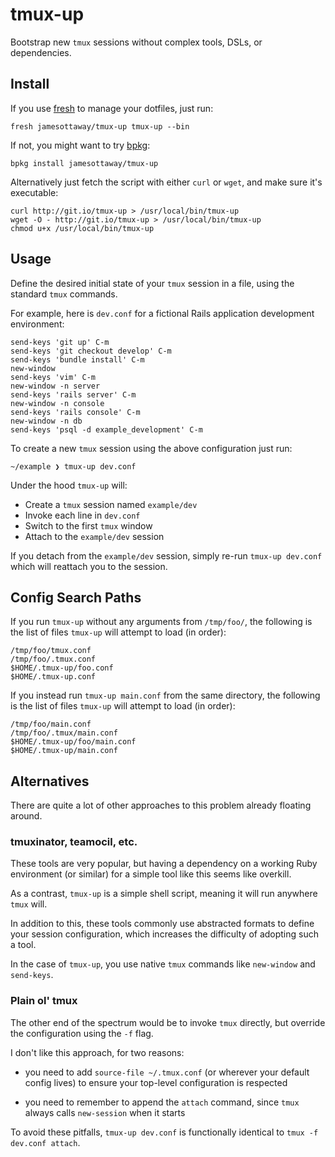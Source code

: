 # tmux-up

Bootstrap new `tmux` sessions without complex tools, DSLs, or dependencies.

## Install

If you use [fresh](http://freshshell.com/) to manage your dotfiles, just run:

```
fresh jamesottaway/tmux-up tmux-up --bin
```

If not, you might want to try [bpkg](http://www.bpkg.io/):

```
bpkg install jamesottaway/tmux-up
```

Alternatively just fetch the script with either `curl` or `wget`, and make sure it's executable:

```
curl http://git.io/tmux-up > /usr/local/bin/tmux-up
wget -O - http://git.io/tmux-up > /usr/local/bin/tmux-up
chmod u+x /usr/local/bin/tmux-up
```

## Usage

Define the desired initial state of your `tmux` session in a file, using the standard `tmux` commands.

For example, here is `dev.conf` for a fictional Rails application development environment:

```
send-keys 'git up' C-m
send-keys 'git checkout develop' C-m
send-keys 'bundle install' C-m
new-window
send-keys 'vim' C-m
new-window -n server
send-keys 'rails server' C-m
new-window -n console
send-keys 'rails console' C-m
new-window -n db
send-keys 'psql -d example_development' C-m
```

To create a new `tmux` session using the above configuration just run:

```
~/example ❯ tmux-up dev.conf
```

Under the hood `tmux-up` will:

- Create a `tmux` session named `example/dev`
- Invoke each line in `dev.conf`
- Switch to the first `tmux` window
- Attach to the `example/dev` session

If you detach from the `example/dev` session, simply re-run `tmux-up dev.conf` which will reattach you to the session.

## Config Search Paths

If you run `tmux-up` without any arguments from `/tmp/foo/`, the following is the list of files `tmux-up` will attempt to load (in order):

```
/tmp/foo/tmux.conf
/tmp/foo/.tmux.conf
$HOME/.tmux-up/foo.conf
$HOME/.tmux-up.conf
```

If you instead run `tmux-up main.conf` from the same directory, the following is the list of files `tmux-up` will attempt to load (in order):

```
/tmp/foo/main.conf
/tmp/foo/.tmux/main.conf
$HOME/.tmux-up/foo/main.conf
$HOME/.tmux-up/main.conf
```

## Alternatives

There are quite a lot of other approaches to this problem already floating around.

### tmuxinator, teamocil, etc.

These tools are very popular, but having a dependency on a working Ruby environment (or similar) for a simple tool like this seems like overkill.

As a contrast, `tmux-up` is a simple shell script, meaning it will run anywhere `tmux` will.

In addition to this, these tools commonly use abstracted formats to define your session configuration, which increases the difficulty of adopting such a tool.

In the case of `tmux-up`, you use native `tmux` commands like `new-window` and `send-keys`.

### Plain ol' tmux

The other end of the spectrum would be to invoke `tmux` directly, but override the configuration using the `-f` flag.

I don't like this approach, for two reasons:

- you need to add `source-file ~/.tmux.conf` (or wherever your default config lives) to ensure your top-level configuration is respected

- you need to remember to append the `attach` command, since `tmux` always calls `new-session` when it starts

To avoid these pitfalls, `tmux-up dev.conf` is functionally identical to `tmux -f dev.conf attach`.
